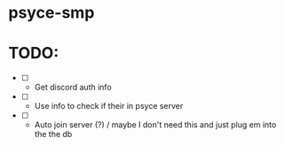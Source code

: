 # psyce-smp

# TODO:
- [ ] - Get discord auth info
- [ ] - Use info to check if their in psyce server
- [ ] - Auto join server (?) / maybe I don't need this and just plug em into the the db

